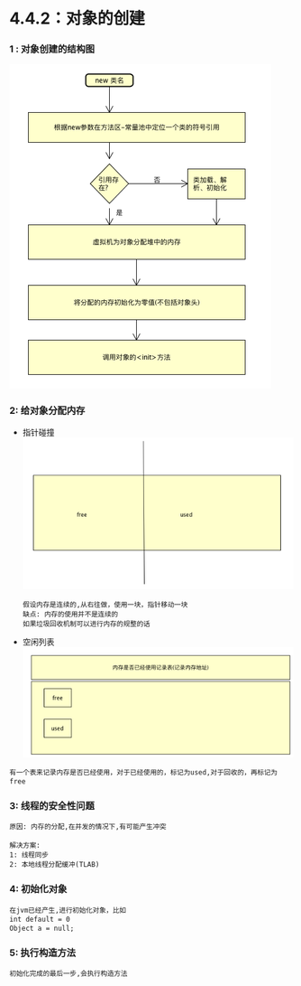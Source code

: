 # 4.4.2：对象的创建

### 1 : 对象创建的结构图

![image-20190313170218774](image-20190313170218774.png)



### 2: 给对象分配内存

- 指针碰撞
  ![image-20190313170732379](image-20190313170732379.png)

  ```
  假设内存是连续的,从右往做，使用一块，指针移动一块
  缺点: 内存的使用并不是连续的
  如果垃圾回收机制可以进行内存的规整的话
  ```

  

- 空闲列表
  ![image-20190313171039454](image-20190313171039454.png)

```
有一个表来记录内存是否已经使用，对于已经使用的，标记为used,对于回收的，再标记为free
```



### 3: 线程的安全性问题

```
原因: 内存的分配,在并发的情况下,有可能产生冲突

解决方案: 
1: 线程同步
2: 本地线程分配缓冲(TLAB)
```



### 4: 初始化对象

```
在jvm已经产生,进行初始化对象，比如
int default = 0
Object a = null;
```



### 5: 执行构造方法

```
初始化完成的最后一步,会执行构造方法
```

